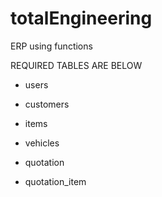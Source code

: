 # totalEngineering
ERP using functions


REQUIRED TABLES ARE BELOW
- users

- customers
- items
- vehicles

- quotation
- quotation_item
